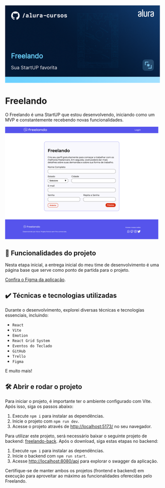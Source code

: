 ![Freelando](thumbnail.png)

# Freelando

O Freelando é uma StartUP que estou desenvolvendo, iniciando como um MVP e constantemente recebendo novas funcionalidades.

![Imagem do Freelando](screencapture.png)

## 🔨 Funcionalidades do projeto

Nesta etapa inicial, a entrega inicial do meu time de desenvolvimento é uma página base que serve como ponto de partida para o projeto.

[Confira o Figma da aplicação](https://www.figma.com/file/DGIzbfXEi27oiKzI0nGMIV/Freelando-%7C-WebApp-com-React?node-id=244%3A11524&t=J2NfqHrvVIr0jsgs-0).

## ✔️ Técnicas e tecnologias utilizadas

Durante o desenvolvimento, explorei diversas técnicas e tecnologias essenciais, incluindo:

- `React`
- `Vite`
- `Emotion`
- `React Grid System`
- `Eventos do Teclado`
- `GitHub`
- `Trello`
- `Figma`

E muito mais!

## 🛠️ Abrir e rodar o projeto

Para iniciar o projeto, é importante ter o ambiente configurado com Vite. Após isso, siga os passos abaixo:

1. Execute `npm i` para instalar as dependências.
2. Inicie o projeto com `npm run dev`.
3. Acesse o projeto através de [http://localhost:5173/](http://localhost:5173/) no seu navegador.

Para utilizar este projeto, será necessário baixar o seguinte projeto de backend: [freelando-back](https://github.com/bcocheto/freelando-back).
Após o download, siga estas etapas no backend:

1. Execute `npm i` para instalar as dependências.
2. Inicie o backend com `npm run start`.
3. Acesse [http://localhost:8080/api](http://localhost:8080/api) para explorar o swagger da aplicação.

Certifique-se de manter ambos os projetos (frontend e backend) em execução para aproveitar ao máximo as funcionalidades oferecidas pelo Freelando.
